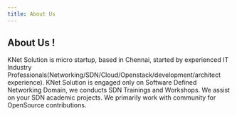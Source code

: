 ```yaml
---
title: About Us
---
```


## About Us !

 KNet Solution is micro startup, based in Chennai, started by experienced IT Industry Professionals(Networking/SDN/Cloud/Openstack/development/architect experience). KNet Solution is engaged only on Software Defined Networking Domain, we conducts SDN Trainings and Workshops. We assist on your SDN academic projects. We primarily work with community for OpenSource contributions. 
